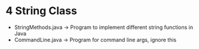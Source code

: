 # 4 String Class
- StringMethods.java -> Program to implement different string functions in Java
- CommandLine.java -> Program for command line args, ignore this